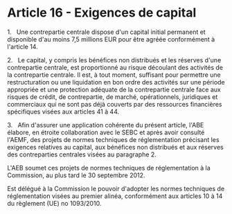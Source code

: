 # Article 16 - Exigences de capital


1.   Une contrepartie centrale dispose d'un capital initial permanent et disponible d'au moins 7,5 millions EUR pour être agréée conformément à l'article 14.

2.   Le capital, y compris les bénéfices non distribués et les réserves d'une contrepartie centrale, est proportionné au risque découlant des activités de la contrepartie centrale. Il est, à tout moment, suffisant pour permettre une restructuration ou une liquidation en bon ordre des activités sur une période appropriée et une protection adéquate de la contrepartie centrale face aux risques de crédit, de contrepartie, de marché, opérationnels, juridiques et commerciaux qui ne sont pas déjà couverts par des ressources financières spécifiques visées aux articles 41 à 44.

3.   Afin d'assurer une application cohérente du présent article, l'ABE élabore, en étroite collaboration avec le SEBC et après avoir consulté l'AEMF, des projets de normes techniques de réglementation précisant les exigences relatives au capital, aux bénéfices non distribués et aux réserves des contreparties centrales visées au paragraphe 2.

L'AEB soumet ces projets de normes techniques de réglementation à la Commission, au plus tard le 30 septembre 2012.

Est délégué à la Commission le pouvoir d'adopter les normes techniques de réglementation visées au premier alinéa, conformément aux articles 10 à 14 du règlement (UE) no 1093/2010.
